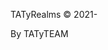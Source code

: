 TATyRealms © 2021-<script type="text/javascript">document.write(new Date().getFullYear());</script>

By TATyTEAM